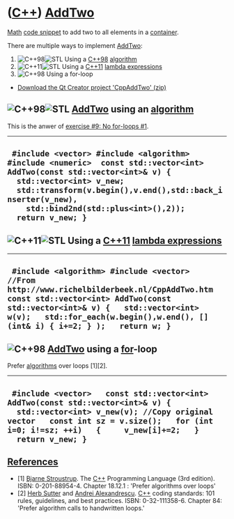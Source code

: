# ([C++](Cpp.md)) [AddTwo](CppAddTwo.md)

[Math](CppMath.md) [code snippet](CppCodeSnippets.md) to add two to
all elements in a [container](CppContainer.md).

There are multiple ways to implement [AddTwo](CppAddTwo.md):

1.  ![C++98](PicCpp98.png)![STL](PicStl.png) Using a [C++98](Cpp98.md)
    [algorithm](CppAlgorithm.md)
2.  ![C++11](PicCpp11.png)![STL](PicStl.png) Using a [C++11](Cpp11.md)
    [lambda expressions](CppLambdaExpression.md)
3.  ![C++98](PicCpp98.png) Using a for-loop

-   [Download the Qt Creator project 'CppAddTwo' (zip)](CppAddTwo.zip)

## ![C++98](PicCpp98.png)![STL](PicStl.png) [AddTwo](CppAddTwo.md) using an [algorithm](CppAlgorithm.md)

This is the anwer of [exercise \#9: No for-loops
\#1](CppExerciseNoForLoops.md).

  ---------------------------------------------------------------------------------------------------------------------------------------------------------------------------------------------------------------------------------------------------------------------------
  ` #include <vector> #include <algorithm> #include <numeric>  const std::vector<int> AddTwo(const std::vector<int>& v) {   std::vector<int> v_new;   std::transform(v.begin(),v.end(),std::back_inserter(v_new),     std::bind2nd(std::plus<int>(),2));   return v_new; }`
  ---------------------------------------------------------------------------------------------------------------------------------------------------------------------------------------------------------------------------------------------------------------------------

## ![C++11](PicCpp11.png)![STL](PicStl.png) Using a [C++11](Cpp11.md) [lambda expressions](CppLambdaExpression.md)

  -------------------------------------------------------------------------------------------------------------------------------------------------------------------------------------------------------------------------------------------------------------
  ` #include <algorithm> #include <vector>  //From http://www.richelbilderbeek.nl/CppAddTwo.htm const std::vector<int> AddTwo(const std::vector<int>& v) {   std::vector<int> w(v);   std::for_each(w.begin(),w.end(), [](int& i) { i+=2; } );   return w; }`
  -------------------------------------------------------------------------------------------------------------------------------------------------------------------------------------------------------------------------------------------------------------


## ![C++98](PicCpp98.png) [AddTwo](CppAddTwo.md) using a **[for](CppFor.md)**-loop

Prefer [algorithms](CppAlgorithm.md) over loops \[1\]\[2\].

  -----------------------------------------------------------------------------------------------------------------------------------------------------------------------------------------------------------------------------------------
  ` #include <vector>   const std::vector<int> AddTwo(const std::vector<int>& v) {   std::vector<int> v_new(v); //Copy original vector   const int sz = v.size();   for (int i=0; i!=sz; ++i)   {     v_new[i]+=2;   }   return v_new; }`
  -----------------------------------------------------------------------------------------------------------------------------------------------------------------------------------------------------------------------------------------

## [References](CppReferences.md)

 * [1] [Bjarne Stroustrup](CppBjarneStroustrup.md). The [C++](Cpp.md)
    Programming Language (3rd edition). ISBN: 0-201-88954-4. Chapter
    18.12.1 : 'Prefer algorithms over loops'
 * [2] [Herb Sutter](CppHerbSutter.md) and [Andrei
    Alexandrescu](CppAndreiAlexandrescu.md). [C++](Cpp.md) coding
    standards: 101 rules, guidelines, and best practices.
    ISBN: 0-32-111358-6. Chapter 84: 'Prefer algorithm calls to
    handwritten loops.'
